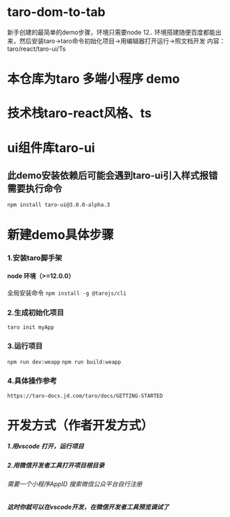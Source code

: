 # taro-dom-to-tab
新手创建的最简单的demo步骤，环境只需要node 12.*.* 环境搭建随便百度都能出来，然后安装taro->taro命令初始化项目->用编辑器打开运行->照文档开发
内容：taro/react/taro-ui/Ts

# 本仓库为taro 多端小程序 demo
# 技术栈taro-react风格、ts
# ui组件库taro-ui
## 此demo安装依赖后可能会遇到taro-ui引入样式报错需要执行命令
` npm install taro-ui@3.0.0-alpha.3 `




# 新建demo具体步骤
### 1.安装taro脚手架 
####  node 环境（>=12.0.0）
全局安装命令
` npm install -g @tarojs/cli `
### 2.生成初始化项目
` taro init myApp `
### 3.运行项目
` npm run dev:weapp `
` npm run build:weapp `
### 4.具体操作参考
` https://taro-docs.jd.com/taro/docs/GETTING-STARTED `


# 开发方式（作者开发方式）
##### 1.用vscode 打开，运行项目
##### 2.用微信开发者工具打开项目根目录
###### 需要一个小程序AppID 搜索微信公众平台自行注册 
##### 这时你就可以在vscode开发，在微信开发者工具预览调试了
